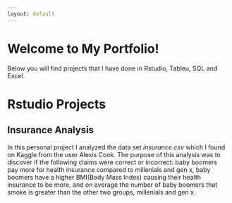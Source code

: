 ```yaml
---
layout: default
---
```


# Welcome to My Portfolio!
Below you will find projects that I have done in Rstudio, Tableu, SQL and Excel.


# Rstudio Projects

## Insurance Analysis 

In this personal project I analyzed the data set _insurance.csv_ which I found on Kaggle from the user Alexis Cook. The purpose of this analysis was to discover if the following claims were correct or incorrect: baby boomers pay more for health insurance compared to millenials and gen x, baby boomers have a higher BMI(Body Mass Index) causing their health insurance to be more, and on average the number of baby boomers that smoke is greater than the other two groups, millenials and gen x.
